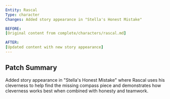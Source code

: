 ```yaml
---
Entity: Rascal
Type: character
Changes: Added story appearance in "Stella's Honest Mistake"

BEFORE:
[Original content from complete/characters/rascal.md]

AFTER:
[Updated content with new story appearance]
---
```


## Patch Summary
Added story appearance in "Stella's Honest Mistake" where Rascal uses his cleverness to help find the missing compass piece and demonstrates how cleverness works best when combined with honesty and teamwork.
